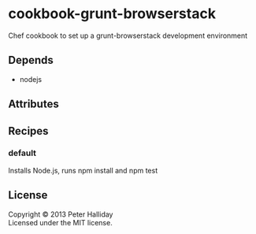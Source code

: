 cookbook-grunt-browserstack
===========================

Chef cookbook to set up a grunt-browserstack development environment

## Depends

- nodejs

## Attributes

## Recipes

### default

Installs Node.js, runs npm install and npm test

## License
Copyright &copy; 2013 Peter Halliday  
Licensed under the MIT license.
